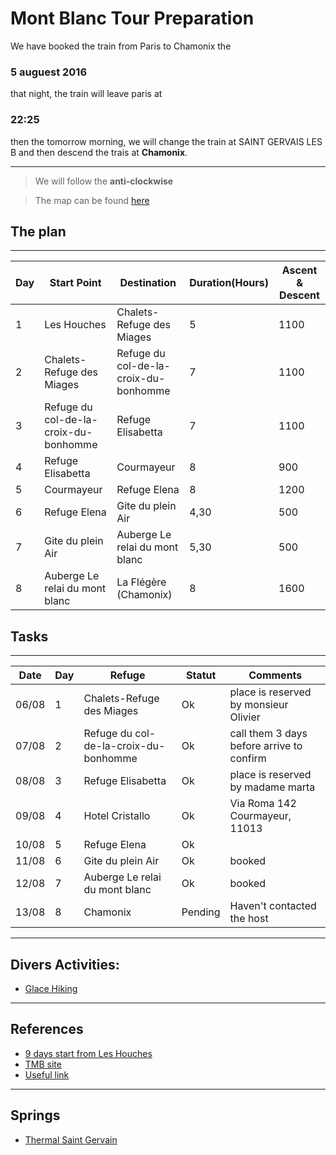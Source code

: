 # Mont Blanc Tour Preparation

We have booked the train from Paris to Chamonix the 
### 5 auguest 2016
that night, the train will leave paris at 
### 22:25
then the tomorrow morning, we will change the train at SAINT GERVAIS LES B and then
descend the trais at **Chamonix**.

---
> We will follow the **anti-clockwise**

> The map can be found [here](https://drive.google.com/open?id=1mLclypLXHhlsHoxoky25SspPwo0&usp=sharing)

## The plan

---
|Day|Start Point                          |Destination                          |Duration(Hours)|Ascent & Descent|
|---|-------------------------------------|-------------------------------------|---------------|----------------|
|1  |Les Houches                          |Chalets-Refuge des Miages            |5              |1100            |
|2  |Chalets-Refuge des Miages            |Refuge du col-de-la-croix-du-bonhomme|7              |1100            |
|3  |Refuge du col-de-la-croix-du-bonhomme|Refuge Elisabetta                    |7              |1100            |
|4  |Refuge Elisabetta                    |Courmayeur                           |8              |900             |
|5  |Courmayeur                           |Refuge Elena                         |8              |1200            |
|6  |Refuge Elena                         |Gite du plein Air                    |4,30           |500             |
|7  |Gite du plein Air                    |Auberge Le relai du mont blanc       |5,30           |500             |
|8  |Auberge Le relai du mont blanc       |La Flégère (Chamonix)                |8              |1600            |

## Tasks
---
|Date |Day|Refuge                               |Statut |Comments                                    |
|-----|---|-------------------------------------|-------|--------------------------------------------|
|06/08|1  |Chalets-Refuge des Miages            |Ok     |place is reserved by monsieur Olivier       |
|07/08|2  |Refuge du col-de-la-croix-du-bonhomme|Ok     |call them 3 days before arrive to confirm   |
|08/08|3  |Refuge Elisabetta                    |Ok     |place is reserved by madame marta           |
|09/08|4  |Hotel Cristallo                      |Ok     |Via Roma 142 Courmayeur, 11013              |
|10/08|5  |Refuge Elena                         |Ok     |                                            |
|11/08|6  |Gite du plein Air                    |Ok     |booked                                      |
|12/08|7  |Auberge Le relai du mont blanc       |Ok     |booked                                      |
|13/08|8  |Chamonix                             |Pending|Haven't contacted the host                  |

---
## Divers Activities:

* [Glace Hiking](http://www.chamonix-guides.com/Produit/296/Categorie/80/3-activites-ete-chamonix.html)

---
## References
* [9 days start from Les Houches](http://www.altituderando.com/Tour-du-Mont-Blanc-en-9-jours-avec)
* [TMB site](http://autourdumontblanc.com)
* [Useful link](http://bbs.eueueu.com/thread-191320-1-1.html)

---
## Springs
* [Thermal Saint Gervain](http://www.thermes-saint-gervais.com/parcours-sante-forme)
